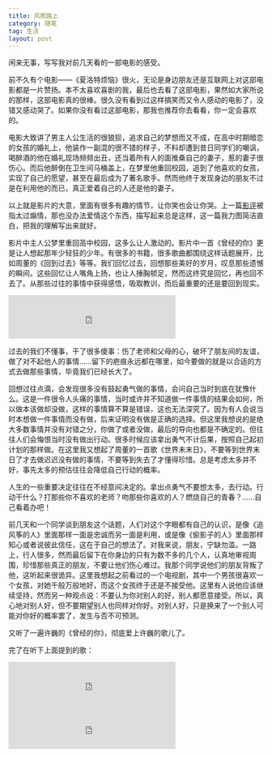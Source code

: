 ```yaml
---
title: 风雨路上
category: 随笔
tag: 生活
layout: post
---
```


闲来无事，写写我对前几天看的一部电影的感受。

前不久有个电影——《夏洛特烦恼》很火，无论是身边朋友还是互联网上对这部电影都是一片赞扬。本不太喜欢喜剧的我，最后也去看了这部电影，果然如大家所说的那样，这部电影真的很棒。很久没有看到过这样搞笑而又令人感动的电影了，没错又感动哭了。如果你没有看过这部电影，那我也推荐你去看看，你一定会喜欢的。

电影大致讲了男主人公生活的很狼狈，追求自己的梦想而又不成，在高中时期暗恋的女孩的婚礼上，他装作一副混的很不错的样子，不料却遭到昔日同学们的嘲讽，喝醉酒的他在婚礼现场频频出丑，还当着所有人的面推桑自己的妻子，惹的妻子很伤心。而后他醉倒在卫生间马桶盖上，在梦里他重回校园，追到了他喜欢的女孩，实现了自己的愿望，甚至在最后成为了著名歌手。然而他终于发现身边的朋友不过是在利用他的而已，真正爱着自己的人还是他的妻子。

以上就是影片的大意，里面有很多有趣的情节，让你笑也会让你哭。上一篇[影评](/the-little-prince)被指太过煽情，那也没办法爱情这个东西，描写起来总是这样，这一篇我力图简洁直白，把我的理解写出来就好。

影片中主人公梦里重回高中校园，这多么让人激动的。影片中一首《曾经的你》更是让人想起那年少轻狂的少年。有很多的书籍，很多歌曲都围绕这样话题展开，比如周董的《回到过去》等等。我们回忆过去，回想那些美好的岁月，叹息那些遗憾的瞬间。这些回忆让人嘴角上扬，也让人捶胸顿足，然而这终究是回忆，再也回不去了。从那些过往的事情中获得感悟，吸取教训，而后最重要的还是要回到现实。

<!--more-->

<iframe frameborder="no" border="0" marginwidth="0" marginheight="0" width="330" height="86" src="http://music.163.com/outchain/player?type=2&id=167975&auto=0&height=66"></iframe>

过去的我们不懂事，干了很多傻事：伤了老师和父母的心，破坏了朋友间的友谊，做了对不起他人的事情......留下的疤痕永远都在哪里，如今要做的就是以合适的方式去做那些事情，毕竟我们已经长大了。

回想过往点滴，会发现很多没有鼓起勇气做的事情，会问自己当时到底在犹豫什么。这是一件很令人头痛的事情，当时或许并不知道做一件事情的结果会如何，所以做本该做却没做，这样的事情算不算是错误，这也无法深究了。因为有人会说当时本想做一件事情而没有做，后来证明没有做是正确的选择。但这里我想说的是绝大多数事情并没有对错之分，你做了或者没做，最后的导向也都是不确定的。但往往人们会悔恨当时没有做出行动。很多时候应该拿出勇气不计后果，按照自己起初计划的那样做。在这里我又想起了周董的一首歌《世界未末日》，不要等到世界末日了才去做迟迟没有做的事情，不要等到失去了才懂得珍惜。总是考虑太多并不好，事先太多的预估往往会降低自己行动的概率。

人生的一些重要决定往往在不经意间决定的。拿出点勇气不要想太多，去行动。行动干什么？打那些你不喜欢的老师？吻那些你喜欢的人？燃烧自己的青春？......自己看着办吧！

前几天和一个同学谈到朋友这个话题，人们对这个字眼都有自己的认识，是像《追风筝的人》里面那样一面是忠诚而另一面是利用，或是像《偷影子的人》里面那样知心或者说彼此信任，这在于自己的想法了。对我来说，朋友，宁缺勿滥。一路上，行人很多，然而最后留下在你身边的只有为数不多的几个人，认真地审视周围，珍惜那些真正的朋友，不要让他们伤心难过。我那个同学说他们的朋友背叛了他，这听起来很诡异。这里我想起之前看过的一个电视剧，其中一个男孩很喜欢一个女孩，对她千般万般地好，而这个女孩终于还是不接受他。这里有人说他应该继续坚持，然而另一种观点说：不要认为你对别人的好，别人都愿意接受。所以，真心地对别人好，但不要期望别人也同样对你好。对别人好，只是换来了一个别人可能对你好的概率罢了，发生与否不可预测。

又听了一遍许巍的《曾经的你》，彻底爱上许巍的歌儿了。

完了在听下上面提到的歌：

<iframe frameborder="no" border="0" marginwidth="0" marginheight="0" width="330" height="86" src="http://music.163.com/outchain/player?type=2&id=186055&auto=0&height=66"></iframe>

<iframe frameborder="no" border="0" marginwidth="0" marginheight="0" width="330" height="86" src="http://music.163.com/outchain/player?type=2&id=185621&auto=0&height=66"></iframe>